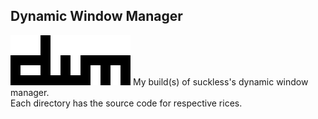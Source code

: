 ## Dynamic Window Manager
<img src=./.assets/dwm.png />
My build(s) of suckless's dynamic window manager.<br>
Each directory has the source code for respective rices.
